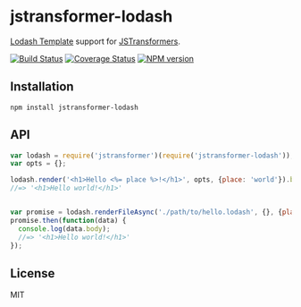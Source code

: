 # jstransformer-lodash

[Lodash Template](https://lodash.com/docs#template) support for [JSTransformers](http://github.com/jstransformers).

[![Build Status](https://img.shields.io/travis/jstransformers/jstransformer-lodash/master.svg)](https://travis-ci.org/jstransformers/jstransformer-lodash)
[![Coverage Status](https://img.shields.io/coveralls/jstransformers/jstransformer-foo/master.svg)](https://coveralls.io/r/jstransformers/jstransformer-lodash?branch=master)
[![NPM version](https://img.shields.io/npm/v/jstransformer-lodash.svg)](https://www.npmjs.org/package/jstransformer-lodash)

## Installation

    npm install jstransformer-lodash

## API

```js
var lodash = require('jstransformer')(require('jstransformer-lodash'));
var opts = {};

lodash.render('<h1>Hello <%= place %>!</h1>', opts, {place: 'world'}).body;
//=> '<h1>Hello world!</h1>'


var promise = lodash.renderFileAsync('./path/to/hello.lodash', {}, {place: 'world'});
promise.then(function(data) {
  console.log(data.body);
  //=> '<h1>Hello world!</h1>'
});
```

## License

MIT
